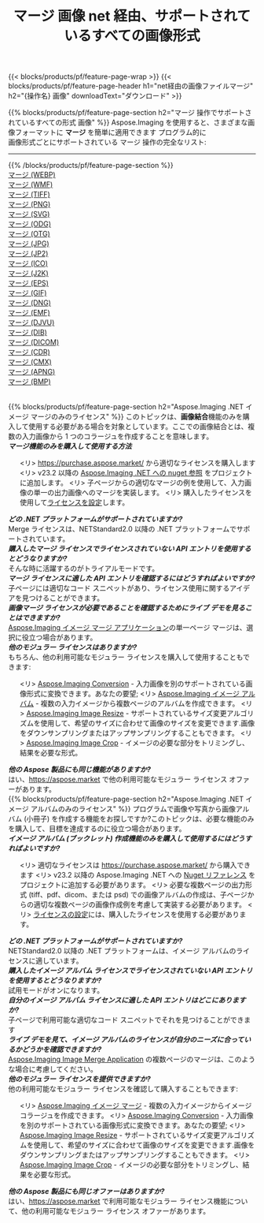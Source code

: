 ﻿---
title: マージ 画像 net 経由、サポートされているすべての画像形式 
weight: 3920
url: /ja/net/merge 
lang: ja
langdirlevel: 2
locales: zh-hans,ja,it,ru,de,es,fr,nl,id,lt,pl,pt,vi,tr,ko,zh-hant,ar,hi,th,sv,cs,uk,he
description: Aspose.Imaging を使用すると、net 経由で簡単に マージ イメージを作成できます
---

{{< blocks/products/pf/feature-page-wrap >}}
{{< blocks/products/pf/feature-page-header h1="net経由の画像ファイルマージ" h2="{操作名} 画像" downloadText="ダウンロード" >}}


{{% blocks/products/pf/feature-page-section  h2="マージ 操作でサポートされているすべての形式 画像" %}}
Aspose.Imaging を使用すると、さまざまな画像フォーマットに **マージ** を簡単に適用できます プログラム的に
<br/>
画像形式ごとにサポートされている マージ 操作の完全なリスト:
<hr/>
{{% /blocks/products/pf/feature-page-section %}}
<div class="container-fluid productfamilypage bg-gray">
    <div class="convertypes bg-gray agp-content section">
        <div class="container">
		<div class="row other-converters">
		    <div class='col-md-2 other-converter remove-lp remove-rp'><a href="/imaging/ja/net/merge/webp" >マージ (WEBP)</a></div><div class='col-md-2 other-converter remove-lp remove-rp'><a href="/imaging/ja/net/merge/wmf" >マージ (WMF)</a></div><div class='col-md-2 other-converter remove-lp remove-rp'><a href="/imaging/ja/net/merge/tiff" >マージ (TIFF)</a></div><div class='col-md-2 other-converter remove-lp remove-rp'><a href="/imaging/ja/net/merge/png" >マージ (PNG)</a></div><div class='col-md-2 other-converter remove-lp remove-rp'><a href="/imaging/ja/net/merge/svg" >マージ (SVG)</a></div><div class='col-md-2 other-converter remove-lp remove-rp'><a href="/imaging/ja/net/merge/odg" >マージ (ODG)</a></div><div class='col-md-2 other-converter remove-lp remove-rp'><a href="/imaging/ja/net/merge/otg" >マージ (OTG)</a></div><div class='col-md-2 other-converter remove-lp remove-rp'><a href="/imaging/ja/net/merge/jpg" >マージ (JPG)</a></div><div class='col-md-2 other-converter remove-lp remove-rp'><a href="/imaging/ja/net/merge/jp2" >マージ (JP2)</a></div><div class='col-md-2 other-converter remove-lp remove-rp'><a href="/imaging/ja/net/merge/ico" >マージ (ICO)</a></div><div class='col-md-2 other-converter remove-lp remove-rp'><a href="/imaging/ja/net/merge/j2k" >マージ (J2K)</a></div><div class='col-md-2 other-converter remove-lp remove-rp'><a href="/imaging/ja/net/merge/eps" >マージ (EPS)</a></div><div class='col-md-2 other-converter remove-lp remove-rp'><a href="/imaging/ja/net/merge/gif" >マージ (GIF)</a></div><div class='col-md-2 other-converter remove-lp remove-rp'><a href="/imaging/ja/net/merge/dng" >マージ (DNG)</a></div><div class='col-md-2 other-converter remove-lp remove-rp'><a href="/imaging/ja/net/merge/emf" >マージ (EMF)</a></div><div class='col-md-2 other-converter remove-lp remove-rp'><a href="/imaging/ja/net/merge/djvu" >マージ (DJVU)</a></div><div class='col-md-2 other-converter remove-lp remove-rp'><a href="/imaging/ja/net/merge/dib" >マージ (DIB)</a></div><div class='col-md-2 other-converter remove-lp remove-rp'><a href="/imaging/ja/net/merge/dicom" >マージ (DICOM)</a></div><div class='col-md-2 other-converter remove-lp remove-rp'><a href="/imaging/ja/net/merge/cdr" >マージ (CDR)</a></div><div class='col-md-2 other-converter remove-lp remove-rp'><a href="/imaging/ja/net/merge/cmx" >マージ (CMX)</a></div><div class='col-md-2 other-converter remove-lp remove-rp'><a href="/imaging/ja/net/merge/apng" >マージ (APNG)</a></div><div class='col-md-2 other-converter remove-lp remove-rp'><a href="/imaging/ja/net/merge/bmp" >マージ (BMP)</a></div>
                </div>
        </div>
    </div>
</div>
<br/>

{{% blocks/products/pf/feature-page-section  h2="Aspose.Imaging .NET イメージ マージのみのライセンス" %}}
このトピックは、<b>画​​像結合</b>機能のみを購入して使用する必要がある場合を対象としています。ここでの画像結合とは、複数の入力画像から 1 つのコラージュを作成することを意味します。 <br/>
<i><b>マージ機能のみを購入して使用する方法</b></i>
<ul>
<リ>
<a href="https://purchase.aspose.market/">https://purchase.aspose.market/</a> から適切なライセンスを購入します
</li>
<リ>
v23.2 以降の <a href="https://www.nuget.org/packages/Aspose.Imaging">Aspose.Imaging .NET への nuget 参照</a> をプロジェクトに追加します。
</li>
<リ>
子ページからの適切なマージの例を使用して、入力画像の単一の出力画像へのマージを実装します。
</li>
<リ>
購入したライセンスを使用して<a href="https://docs.aspose.com/imaging/net/licensing/">ライセンスを設定</a>します。
</li>
</ul>
<i><b>どの .NET プラットフォームがサポートされていますか?</b></i> <br/>
Merge ライセンスは、NETStandard2.0 以降の .NET プラットフォームでサポートされています。<br/>
<i><b>購入したマージ ライセンスでライセンスされていない API エントリを使用するとどうなりますか?</b></i><br/>
そんな時に活躍するのがトライアルモードです。<br/>
<i><b>マージ ライセンスに適した API エントリを確認するにはどうすればよいですか?</b></i><br/>
子ページには適切なコード スニペットがあり、ライセンス使用に関するアイデアを見つけることができます。<br/>
<i><b>画像マージ ライセンスが必要であることを確認するためにライブ デモを見ることはできますか?</b></i><br/>
<a href="https://products.aspose.app/imaging/ja/image-merge/">Aspose.Imaging イメージ マージ アプリケーション</a>の単一ページ マージは、選択に役立つ場合があります。<br />
<i><b>他のモジュラー ライセンスはありますか?</b></i><br/>
もちろん、他の利用可能なモジュラー ライセンスを購入して使用することもできます:<br/>
<ul>
<リ>
<a href="https://products.aspose.com/imaging/ja/net/conversion/">Aspose.Imaging Conversion</a> - 入力画像を別のサポートされている画像形式に変換できます。あなたの要望;
</li>
<リ>
<a href="https://products.aspose.com/imaging/ja/net/merge/">Aspose.Imaging イメージ アルバム</a> - 複数の入力イメージから複数ページのアルバムを作成できます。
</li>
<リ>
<a href="https://products.aspose.com/imaging/ja/net/resize/">Aspose.Imaging Image Resize</a> - サポートされているサイズ変更アルゴリズムを使用して、希望のサイズに合わせて画像のサイズを変更できます.画像をダウンサンプリングまたはアップサンプリングすることもできます。
</li>
<リ>
<a href="https://products.aspose.com/imaging/ja/net/crop/">Aspose.Imaging Image Crop</a> - イメージの必要な部分をトリミングし、結果を必要な形式。
</li>
</ul>
<i><b>他の Aspose 製品にも同じ機能がありますか?</b></i><br/>
はい、<a href="https://aspose.market">https://aspose.market</a> で他の利用可能なモジュラー ライセンス オファーがあります。

<br/>
{{% blocks/products/pf/feature-page-section  h2="Aspose.Imaging .NET イメージ アルバムのみのライセンス" %}}
プログラムで画像や写真から画像アルバム (小冊子) を作成する機能をお探しですか?このトピックは、必要な機能のみを購入して、目標を達成するのに役立つ場合があります。<br/>
<i><b>イメージ アルバム (ブックレット) 作成機能のみを購入して使用するにはどうすればよいですか?</b></i>
<ul>
<リ>
適切なライセンスは <a href="https://purchase.aspose.market/">https://purchase.aspose.market/</a> から購入できます
</li>
<リ>
v23.2 以降の Aspose.Imaging .NET への <a href="https://www.nuget.org/packages/Aspose.Imaging">Nuget リファレンス</a> をプロジェクトに追加する必要があります。
</li>
<リ>
必要な複数ページの出力形式 (tiff、pdf、dicom、または psd) での画像アルバムの作成は、子ページからの適切な複数ページの画像作成例を考慮して実装する必要があります。
</li>
<リ>
<a href="https://docs.aspose.com/imaging/net/licensing/">ライセンスの設定</a>には、購入したライセンスを使用する必要があります。
</li>
</ul>
<i><b>どの .NET プラットフォームがサポートされていますか?</b></i> <br/>
NETStandard2.0 以降の .NET プラットフォームは、イメージ アルバムのライセンスに適しています。<br/>
<i><b>購入したイメージ アルバム ライセンスでライセンスされていない API エントリを使用するとどうなりますか?</b></i><br/>
試用モードがオンになります。<br/>
<i><b>自分のイメージ アルバム ライセンスに適した API エントリはどこにありますか?</b></i><br/>
子ページで利用可能な適切なコード スニペットでそれを見つけることができます<br/>
<i><b>ライブ デモを見て、イメージ アルバムのライセンスが自分のニーズに合っているかどうかを確認できますか?</b></i><br/>
<a href="https://products.aspose.app/imaging/ja/image-merge/">Aspose.Imaging Image Merge Application</a> の複数ページのマージは、このような場合に考慮してください。 <br/>
<i><b>他のモジュラー ライセンスを提供できますか?</b></i><br/>
他の利用可能なモジュラー ライセンスを確認して購入することもできます:<br/>
<ul>
<リ>
<a href="https://products.aspose.com/imaging/ja/net/merge/">Aspose.Imaging イメージ マージ</a> - 複数の入力イメージからイメージ コラージュを作成できます。
</li>
<リ>
<a href="https://products.aspose.com/imaging/ja/net/conversion/">Aspose.Imaging Conversion</a> - 入力画像を別のサポートされている画像形式に変換できます。あなたの要望;
</li>
<リ>
<a href="https://products.aspose.com/imaging/ja/net/resize/">Aspose.Imaging Image Resize</a> - サポートされているサイズ変更アルゴリズムを使用して、希望のサイズに合わせて画像のサイズを変更できます.画像をダウンサンプリングまたはアップサンプリングすることもできます。
</li>
<リ>
<a href="https://products.aspose.com/imaging/ja/net/crop/">Aspose.Imaging Image Crop</a> - イメージの必要な部分をトリミングし、結果を必要な形式。
</li>
</ul>
<i><b>他の Aspose 製品にも同じオファーはありますか?</b></i><br/>
はい、<a href="https://aspose.market">https://aspose.market</a> で利用可能なモジュラー ライセンス機能について、他の利用可能なモジュラー ライセンス オファーがあります。
